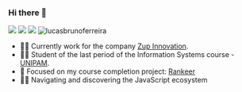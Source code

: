 ### Hi there 👋

[![](https://img.shields.io/badge/-Lucas%20Bruno-blue?style=flat-square&labelColor=blue&logo=linkedin&logoColor=white&link=https://www.linkedin.com/in/lucas-bruno-33b193151/)](https://www.linkedin.com/in/lucas-bruno-33b193151/)
[![](https://img.shields.io/badge/-gmail-red?style=flat-square&labelColor=red&logo=gmail&logoColor=white&link=http://link%3Dmailto:lucabrunoferreira@gmail.com/)](http://link%3Dmailto:lucabrunoferreira@gmail.com/)
[![](https://img.shields.io/badge/-@lucasbrunoferreira-e1306c?style=flat-square&labelColor=e1306c&logo=instagram&logoColor=white&link=https://www.instagram.com/lucasbrunoferreira/)](https://www.instagram.com/lucasbrunoferreira/)
<img src="https://komarev.com/ghpvc/?username=lucasbrunoferreira" alt="lucasbrunoferreira" />


- 👨‍💻 Currently work for the company [Zup Innovation](https://www.zup.com.br/).
- 👨‍🎓 Student of the last period of the Information Systems course - [UNIPAM](https://graduacao.unipam.edu.br/curso.php?id=MTQ=).
- 👷 Focused on my course completion project: [Rankeer](https://github.com/users/Lucasbrunoferreira/projects/1)
- 👨‍🚀 Navigating and discovering the JavaScript ecosystem
